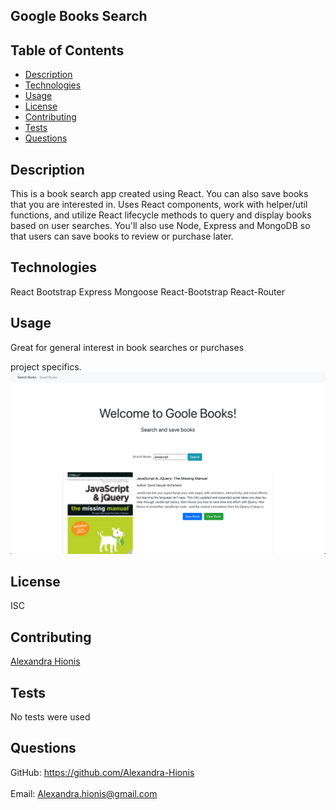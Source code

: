 ## Google Books Search 

## Table of Contents
- [Description](#description)
- [Technologies](Technologies)
- [Usage](#usage)
- [License](#license)
- [Contributing](#contributing)
- [Tests](#tests)
- [Questions](#questions)

## Description
 This is a book search app created using React. You can also save books that you are interested in. Uses React components, work with helper/util functions, and utilize React lifecycle methods to query and display books based on user searches. You'll also use Node, Express and MongoDB so that users can save books to review or purchase later.

## Technologies
React Bootstrap Express Mongoose React-Bootstrap React-Router

## Usage
Great for general interest in book searches or purchases

project specifics.
![image 1](client/src/assets/images/screenshot.png)

 
## License
ISC
## Contributing
[Alexandra Hionis](https://github.com/Alexandra-Hionis/README-Generator)
## Tests
No tests were used
## Questions
GitHub: https://github.com/Alexandra-Hionis<br /><br />
Email: Alexandra.hionis@gmail.com<br /><br />
